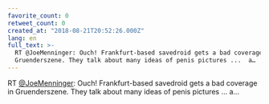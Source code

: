 ```yaml
---
favorite_count: 0
retweet_count: 0
created_at: "2018-08-21T20:52:26.000Z"
lang: en
full_text: >-
  RT @JoeMenninger: Ouch! Frankfurt-based savedroid gets a bad coverage in
  Gruenderszene. They talk about many ideas of penis pictures ...  a…
---
```


RT [@JoeMenninger](https://twitter.com/JoeMenninger): Ouch! Frankfurt-based
savedroid gets a bad coverage in Gruenderszene. They talk about many ideas of
penis pictures ... a…
